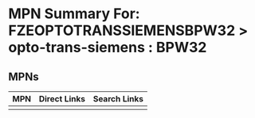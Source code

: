 



# MPN Summary For: FZEOPTOTRANSSIEMENSBPW32 > opto-trans-siemens : BPW32

## MPNs
  

|MPN|Direct Links|Search Links|
| :--- | :--- | :--- |
||||
